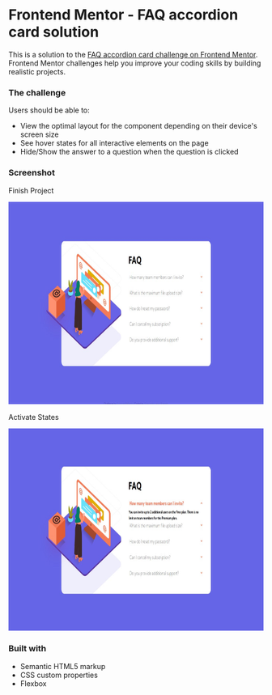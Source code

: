 # Frontend Mentor - FAQ accordion card solution

This is a solution to the [FAQ accordion card challenge on Frontend Mentor](https://www.frontendmentor.io/challenges/faq-accordion-card-XlyjD0Oam). Frontend Mentor challenges help you improve your coding skills by building realistic projects. 


### The challenge

Users should be able to:

- View the optimal layout for the component depending on their device's screen size
- See hover states for all interactive elements on the page
- Hide/Show the answer to a question when the question is clicked

### Screenshot

Finish Project

<img src="screenshots/finish-project.jpg" height="400" alt="Screenshot"/>

Activate States

<img src="screenshots/activate-states.jpg" height="400" alt="Screenshot"/>


### Built with

- Semantic HTML5 markup
- CSS custom properties
- Flexbox
